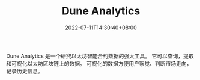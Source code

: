 ﻿---
weight: 
title: "Dune Analytics"
description: "Dune Analytics 是一个研究以太坊智能合约数据的强大工具。 它可以查询，提取和可视化以太坊区块链上的数据。 可视化的数据方便用户察觉、判断市场走向，记录历史信息"
date: 2022-07-11T14:30:40+08:00
lastmod: 2022-07-11T14:30:40+08:00
draft: false
authors: ["Cindy"]
featuredImage: "16.png"
link: "https://dune.xyz/home"
tags: ["Dune Analytics","元宇宙资讯"]
categories: ["navigation"]
navigation: ["元宇宙资讯"]
lightgallery: true
toc: true
pinned: false
recommend: false
recommend1: false
---
Dune Analytics 是一个研究以太坊智能合约数据的强大工具。 它可以查询，提取和可视化以太坊区块链上的数据。 可视化的数据方便用户察觉、判断市场走向，记录历史信息。

